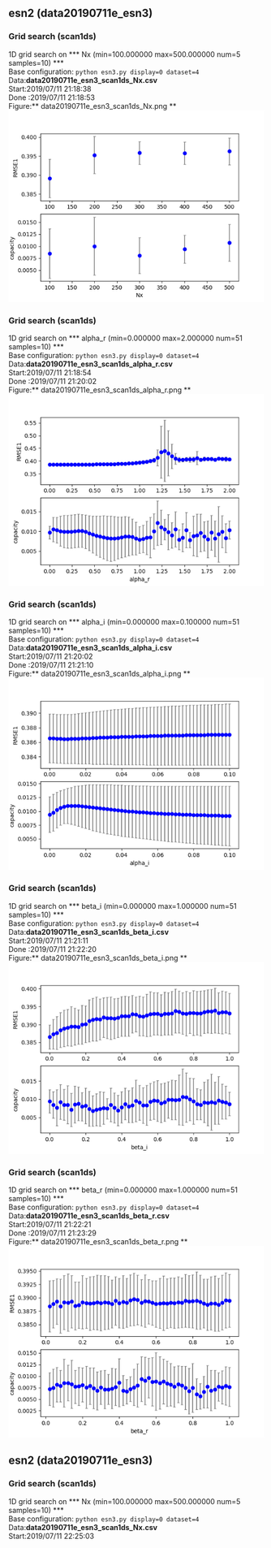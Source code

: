 ## esn2 (data20190711e_esn3)  
### Grid search (scan1ds) 
1D grid search on *** Nx (min=100.000000 max=500.000000 num=5 samples=10) ***  
Base configuration: `python esn3.py display=0 dataset=4 `  
Data:**data20190711e_esn3_scan1ds_Nx.csv**  
Start:2019/07/11 21:18:38  
Done :2019/07/11 21:18:53  
Figure:** data20190711e_esn3_scan1ds_Nx.png **  
![](data20190711e_esn3_scan1ds_Nx.png)  
### Grid search (scan1ds) 
1D grid search on *** alpha_r (min=0.000000 max=2.000000 num=51 samples=10) ***  
Base configuration: `python esn3.py display=0 dataset=4 `  
Data:**data20190711e_esn3_scan1ds_alpha_r.csv**  
Start:2019/07/11 21:18:54  
Done :2019/07/11 21:20:02  
Figure:** data20190711e_esn3_scan1ds_alpha_r.png **  
![](data20190711e_esn3_scan1ds_alpha_r.png)  
### Grid search (scan1ds) 
1D grid search on *** alpha_i (min=0.000000 max=0.100000 num=51 samples=10) ***  
Base configuration: `python esn3.py display=0 dataset=4 `  
Data:**data20190711e_esn3_scan1ds_alpha_i.csv**  
Start:2019/07/11 21:20:02  
Done :2019/07/11 21:21:10  
Figure:** data20190711e_esn3_scan1ds_alpha_i.png **  
![](data20190711e_esn3_scan1ds_alpha_i.png)  
### Grid search (scan1ds) 
1D grid search on *** beta_i (min=0.000000 max=1.000000 num=51 samples=10) ***  
Base configuration: `python esn3.py display=0 dataset=4 `  
Data:**data20190711e_esn3_scan1ds_beta_i.csv**  
Start:2019/07/11 21:21:11  
Done :2019/07/11 21:22:20  
Figure:** data20190711e_esn3_scan1ds_beta_i.png **  
![](data20190711e_esn3_scan1ds_beta_i.png)  
### Grid search (scan1ds) 
1D grid search on *** beta_r (min=0.000000 max=1.000000 num=51 samples=10) ***  
Base configuration: `python esn3.py display=0 dataset=4 `  
Data:**data20190711e_esn3_scan1ds_beta_r.csv**  
Start:2019/07/11 21:22:21  
Done :2019/07/11 21:23:29  
Figure:** data20190711e_esn3_scan1ds_beta_r.png **  
![](data20190711e_esn3_scan1ds_beta_r.png)  
## esn2 (data20190711e_esn3)  
### Grid search (scan1ds) 
1D grid search on *** Nx (min=100.000000 max=500.000000 num=5 samples=10) ***  
Base configuration: `python esn3.py display=0 dataset=4 `  
Data:**data20190711e_esn3_scan1ds_Nx.csv**  
Start:2019/07/11 22:25:03  
